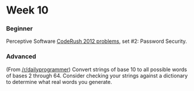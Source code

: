 # Week 10

### Beginner
Perceptive Software <a href="https://github.com/KU-Competitive-Programming/Weekly-Problems/raw/master/CodeRush%202012%20Problems%20and%20Judging%20Data/CodeRush%202012%20Problem%20Set.pdf">CodeRush 2012 problems</a>, set #2: Password Security.

### Advanced
(From <a href="http://www.reddit.com/r/dailyprogrammer/comments/17zn6g/020613_challenge_120_intermediate_base_conversion/">/r/dailyprogrammer</a>) Convert strings of base 10 to all possible words of bases 2 through 64. Consider checking your strings against a dictionary to determine what real words you generate.
